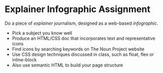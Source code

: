 # Explainer Infographic Assignment

Do a piece of _explainer_ journalism, designed as a web-based _infographic_.

- Pick a subject you know well
- Produce an HTML/CSS doc that incorporates text and representative icons
- Find icons by searching keywords on The Noun Project website
- Use CSS design techniques discussed in class, such as float, flex or inline-block
- Also use semantic HTML to build your page structure
